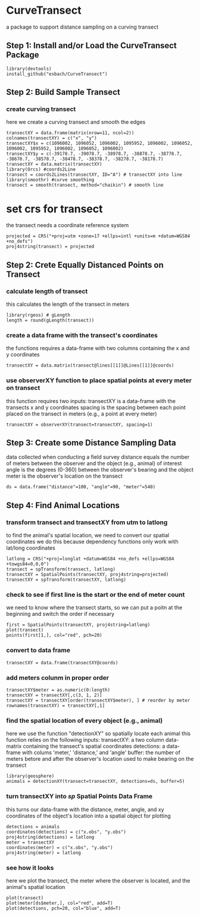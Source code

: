 # CurveTransect
a package to support distance sampling on a curving transect

## Step 1: Install and/or Load the CurveTransect Package
```
library(devtools)
install_github("esbach/CurveTransect")
```

## Step 2: Build Sample Transect

### create curving transect
here we create a curving transect and smooth the edges
```
transectXY = data.frame(matrix(nrow=11, ncol=2))
colnames(transectXY) = c("x", "y")
transectXY$x = c(1096002, 1096052, 1096002, 1095952, 1096002, 1096052, 1096002, 1095952, 1096002, 1096052, 1096002)
transectXY$y = c(-39178.7, -39078.7, -38978.7, -38878.7, -38778.7, -38678.7, -38578.7, -38478.7, -38378.7, -38278.7, -38178.7)
transectXY = data.matrix(transectXY)
library(Orcs) #coords2Line
transect = coords2Lines(transectXY, ID="A") # transectXY into line
library(smoothr) #curve smoothing
transect = smooth(transect, method="chaikin") # smooth line
```

# set crs for transect
the transect needs a coordinate reference system
```
projected = CRS("+proj=utm +zone=17 +ellps=intl +units=m +datum=WGS84 +no_defs")
proj4string(transect) = projected
```

## Step 2: Crete Equally Distanced Points on Transect

### calculate length of transect
this calculates the length of the transect in meters
```
library(rgeos) # gLength
length = round(gLength(transect))
```

### create a data frame with the transect's coordinates
the functions requires a data-frame with two columns containing the x and y coordinates
```
transectXY = data.matrix(transect@lines[[1]]@Lines[[1]]@coords)
```

### use observerXY function to place spatial points at every meter on transect
this function requires two inputs: 
transectXY is a data-frame with the transects x and y coordinates
spacing is the spacing between each point placed on the transect in meters (e.g., a point at every meter)
```
transectXY = observerXY(transect=transectXY, spacing=1)
```

## Step 3: Create some Distance Sampling Data
data collected when conducting a field survey
distance equals the number of meters between the observer and the object (e.g., animal) of interest
angle is the degrees (0-360) between the observer's bearing and the object
meter is the observer's location on the transect
```
ds = data.frame("distance"=100, "angle"=90, "meter"=540)
```

## Step 4: Find Animal Locations

### transform transect and transectXY from utm to latlong
to find the animal's spatial location, we need to convert our spatial coordinates
we do this because dependency functions only work with lat/long coordinates
```
latlong = CRS("+proj=longlat +datum=WGS84 +no_defs +ellps=WGS84 +towgs84=0,0,0")
transect = spTransform(transect, latlong)
transectXY = SpatialPoints(transectXY, proj4string=projected)
transectXY = spTransform(transectXY, latlong)
```

### check to see if first line is the start or the end of meter count
we need to know where the transect starts, so we can put a poitn at the beginning and switch the order if necessary
```
first = SpatialPoints(transectXY, proj4string=latlong)
plot(transect)
points(first[1,], col="red", pch=20)
```

### convert to data frame
```
transectXY = data.frame(transectXY@coords)
```

### add meters colunm in proper order
```
transectXY$meter = as.numeric(0:length)
transectXY = transectXY[,c(3, 1, 2)]
transectXY = transectXY[order(transectXY$meter), ] # reorder by meter
rownames(transectXY) = transectXY[,1]
```

### find the spatial location of every object (e.g., animal) 
here we use the function "detectionXY" so spatially locate each animal
this function relies on the following inputs:
transectXY: a two column data-matrix containing the transect's spatial coordinates
detections: a data-frame with colums 'meter,' 'distance,' and 'angle'
buffer: the number of meters betore and after the observer's location used to make bearing on the transect
```
library(geosphere)
animals = detectionXY(transect=transectXY, detections=ds, buffer=5) 
```

### turn transectXY into *sp* Spatial Points Data Frame
this turns our data-frame with the distance, meter, angle, and xy coordinates of the object's location into a spatial object for plotting
```
detections = animals
coordinates(detections) = c("x.obs", "y.obs") 
proj4string(detections) = latlong
meter = transectXY
coordinates(meter) = c("x.obs", "y.obs") 
proj4string(meter) = latlong
```

### see how it looks
here we plot the transect, the meter where the observer is located, and the animal's spatial location
```
plot(transect)
plot(meter[ds$meter,], col="red", add=T)
plot(detections, pch=20, col="blue", add=T)
```

